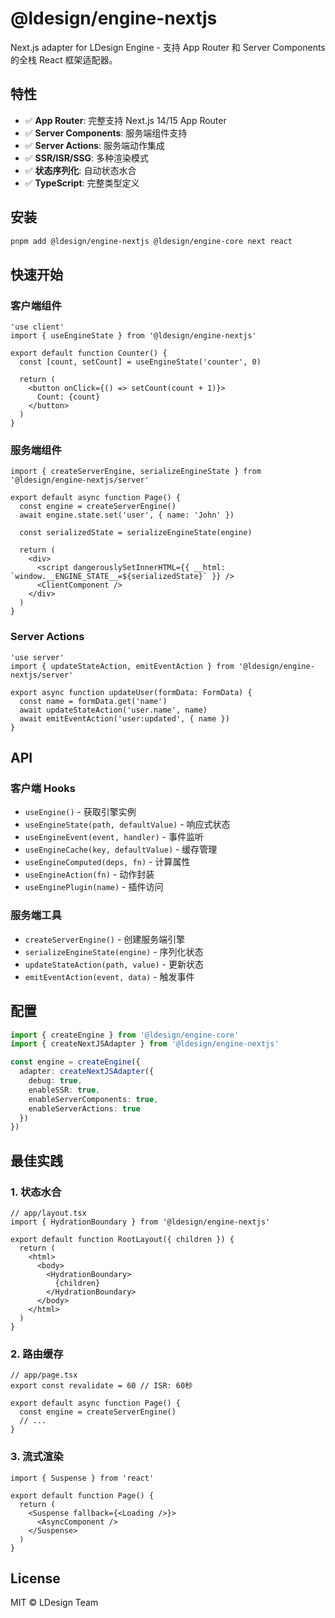 # @ldesign/engine-nextjs

Next.js adapter for LDesign Engine - 支持 App Router 和 Server Components 的全栈 React 框架适配器。

## 特性

- ✅ **App Router**: 完整支持 Next.js 14/15 App Router
- ✅ **Server Components**: 服务端组件支持
- ✅ **Server Actions**: 服务端动作集成
- ✅ **SSR/ISR/SSG**: 多种渲染模式
- ✅ **状态序列化**: 自动状态水合
- ✅ **TypeScript**: 完整类型定义

## 安装

```bash
pnpm add @ldesign/engine-nextjs @ldesign/engine-core next react
```

## 快速开始

### 客户端组件

```tsx
'use client'
import { useEngineState } from '@ldesign/engine-nextjs'

export default function Counter() {
  const [count, setCount] = useEngineState('counter', 0)
  
  return (
    <button onClick={() => setCount(count + 1)}>
      Count: {count}
    </button>
  )
}
```

### 服务端组件

```tsx
import { createServerEngine, serializeEngineState } from '@ldesign/engine-nextjs/server'

export default async function Page() {
  const engine = createServerEngine()
  await engine.state.set('user', { name: 'John' })
  
  const serializedState = serializeEngineState(engine)
  
  return (
    <div>
      <script dangerouslySetInnerHTML={{ __html: `window.__ENGINE_STATE__=${serializedState}` }} />
      <ClientComponent />
    </div>
  )
}
```

### Server Actions

```tsx
'use server'
import { updateStateAction, emitEventAction } from '@ldesign/engine-nextjs/server'

export async function updateUser(formData: FormData) {
  const name = formData.get('name')
  await updateStateAction('user.name', name)
  await emitEventAction('user:updated', { name })
}
```

## API

### 客户端 Hooks

- `useEngine()` - 获取引擎实例
- `useEngineState(path, defaultValue)` - 响应式状态
- `useEngineEvent(event, handler)` - 事件监听
- `useEngineCache(key, defaultValue)` - 缓存管理
- `useEngineComputed(deps, fn)` - 计算属性
- `useEngineAction(fn)` - 动作封装
- `useEnginePlugin(name)` - 插件访问

### 服务端工具

- `createServerEngine()` - 创建服务端引擎
- `serializeEngineState(engine)` - 序列化状态
- `updateStateAction(path, value)` - 更新状态
- `emitEventAction(event, data)` - 触发事件

## 配置

```typescript
import { createEngine } from '@ldesign/engine-core'
import { createNextJSAdapter } from '@ldesign/engine-nextjs'

const engine = createEngine({
  adapter: createNextJSAdapter({
    debug: true,
    enableSSR: true,
    enableServerComponents: true,
    enableServerActions: true
  })
})
```

## 最佳实践

### 1. 状态水合

```tsx
// app/layout.tsx
import { HydrationBoundary } from '@ldesign/engine-nextjs'

export default function RootLayout({ children }) {
  return (
    <html>
      <body>
        <HydrationBoundary>
          {children}
        </HydrationBoundary>
      </body>
    </html>
  )
}
```

### 2. 路由缓存

```tsx
// app/page.tsx
export const revalidate = 60 // ISR: 60秒

export default async function Page() {
  const engine = createServerEngine()
  // ...
}
```

### 3. 流式渲染

```tsx
import { Suspense } from 'react'

export default function Page() {
  return (
    <Suspense fallback={<Loading />}>
      <AsyncComponent />
    </Suspense>
  )
}
```

## License

MIT © LDesign Team

